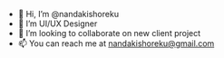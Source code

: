 - 👋 Hi, I’m @nandakishoreku
- 👀 I’m UI/UX Designer 
- 💞️ I’m looking to collaborate on new client project 
- 📫 You can reach me at nandakishoreku@gmail.com

<!---
nandakishoreku/nandakishoreku is a ✨ special ✨ repository because its `README.md` (this file) appears on your GitHub profile.
You can click the Preview link to take a look at your changes.
--->
